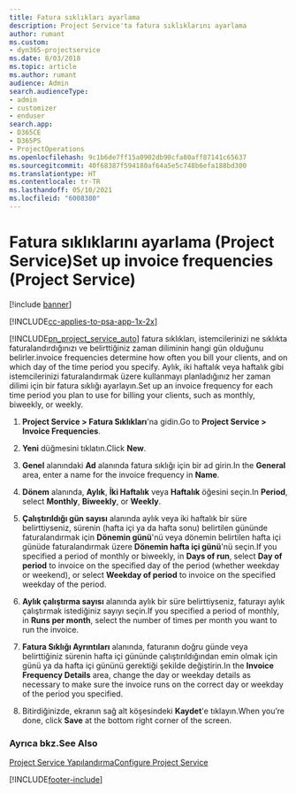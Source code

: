 ```yaml
---
title: Fatura sıklıkları ayarlama
description: Project Service'ta fatura sıklıklarını ayarlama
author: rumant
ms.custom:
- dyn365-projectservice
ms.date: 8/03/2018
ms.topic: article
ms.author: rumant
audience: Admin
search.audienceType:
- admin
- customizer
- enduser
search.app:
- D365CE
- D365PS
- ProjectOperations
ms.openlocfilehash: 9c1b6de7ff15a0902db90cfa80aff87141c65637
ms.sourcegitcommit: 40f68387f594180af64a5e5c748b6efa188bd300
ms.translationtype: HT
ms.contentlocale: tr-TR
ms.lasthandoff: 05/10/2021
ms.locfileid: "6008380"
---
```

# <a name="set-up-invoice-frequencies-project-service"></a><span data-ttu-id="ee807-103">Fatura sıklıklarını ayarlama (Project Service)</span><span class="sxs-lookup"><span data-stu-id="ee807-103">Set up invoice frequencies (Project Service)</span></span>

[!include [banner](../includes/psa-now-project-operations.md)]

[!INCLUDE[cc-applies-to-psa-app-1x-2x](../includes/cc-applies-to-psa-app-1x-2x.md)]

[!INCLUDE[pn_project_service_auto](../includes/pn-project-service-auto.md)] <span data-ttu-id="ee807-104">fatura sıklıkları, istemcilerinizi ne sıklıkta faturalandırdığınızı ve belirttiğiniz zaman diliminin hangi gün olduğunu belirler.</span><span class="sxs-lookup"><span data-stu-id="ee807-104">invoice frequencies determine how often you bill your clients, and on which day of the time period you specify.</span></span> <span data-ttu-id="ee807-105">Aylık, iki haftalık veya haftalık gibi istemcilerinizi faturalandırmak üzere kullanmayı planladığınız her zaman dilimi için bir fatura sıklığı ayarlayın.</span><span class="sxs-lookup"><span data-stu-id="ee807-105">Set up an invoice frequency for each time period you plan to use for billing your clients, such as monthly, biweekly, or weekly.</span></span>  
  
1.  <span data-ttu-id="ee807-106">**Project Service > Fatura Sıklıkları**'na gidin.</span><span class="sxs-lookup"><span data-stu-id="ee807-106">Go to **Project Service > Invoice Frequencies**.</span></span>  
  
2.  <span data-ttu-id="ee807-107">**Yeni** düğmesini tıklatın.</span><span class="sxs-lookup"><span data-stu-id="ee807-107">Click **New**.</span></span>  
  
3.  <span data-ttu-id="ee807-108">**Genel** alanındaki **Ad** alanında fatura sıklığı için bir ad girin.</span><span class="sxs-lookup"><span data-stu-id="ee807-108">In the **General** area, enter a name for the invoice frequency in **Name**.</span></span>  
  
4.  <span data-ttu-id="ee807-109">**Dönem** alanında, **Aylık**, **İki Haftalık** veya **Haftalık** öğesini seçin.</span><span class="sxs-lookup"><span data-stu-id="ee807-109">In **Period**, select **Monthly**, **Biweekly**, or **Weekly**.</span></span>  
  
5.  <span data-ttu-id="ee807-110">**Çalıştırıldığı gün sayısı** alanında aylık veya iki haftalık bir süre belirttiyseniz, sürenin (hafta içi ya da hafta sonu) belirtilen gününde faturalandırmak için **Dönemin günü**'nü veya dönemin belirtilen hafta içi günüde faturalandırmak üzere **Dönemin hafta içi günü**'nü seçin.</span><span class="sxs-lookup"><span data-stu-id="ee807-110">If you specified a period of monthly or biweekly, in **Days of run**, select **Day of period** to invoice on the specified day of the period (whether weekday or weekend), or select **Weekday of period** to invoice on the specified weekday of the period.</span></span>  
  
6.  <span data-ttu-id="ee807-111">**Aylık çalıştırma sayısı** alanında aylık bir süre belirttiyseniz, faturayı aylık çalıştırmak istediğiniz sayıyı seçin.</span><span class="sxs-lookup"><span data-stu-id="ee807-111">If you specified a period of monthly, in **Runs per month**, select the number of times per month you want to run the invoice.</span></span>  
  
7.  <span data-ttu-id="ee807-112">**Fatura Sıklığı Ayrıntıları** alanında, faturanın doğru günde veya belirttiğiniz sürenin hafta içi gününde çalıştırıldığından emin olmak için günü ya da hafta içi gününü gerektiği şekilde değiştirin.</span><span class="sxs-lookup"><span data-stu-id="ee807-112">In the **Invoice Frequency Details** area, change the day or weekday details as necessary to make sure the invoice runs on the correct day or weekday of the period you specified.</span></span>  
  
8.  <span data-ttu-id="ee807-113">Bitirdiğinizde, ekranın sağ alt köşesindeki **Kaydet**'e tıklayın.</span><span class="sxs-lookup"><span data-stu-id="ee807-113">When you’re done, click **Save** at the bottom right corner of the screen.</span></span>  
  
### <a name="see-also"></a><span data-ttu-id="ee807-114">Ayrıca bkz.</span><span class="sxs-lookup"><span data-stu-id="ee807-114">See Also</span></span>  
 [<span data-ttu-id="ee807-115">Project Service Yapılandırma</span><span class="sxs-lookup"><span data-stu-id="ee807-115">Configure Project Service</span></span>](../psa/configure.md)


[!INCLUDE[footer-include](../includes/footer-banner.md)]